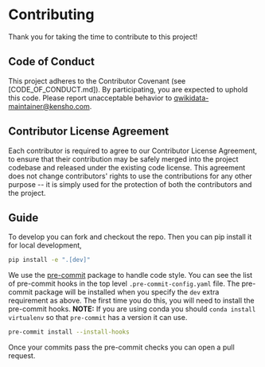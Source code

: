 # Contributing


Thank you for taking the time to contribute to this project!


## Code of Conduct

This project adheres to the Contributor Covenant (see [CODE_OF_CONDUCT.md]).
By participating, you are expected to uphold this code.
Please report unacceptable behavior to qwikidata-maintainer@kensho.com.


## Contributor License Agreement

Each contributor is required to agree to our Contributor License Agreement, to ensure that their contribution may be safely merged into the project codebase and released under the existing code license. This agreement does not change contributors' rights to use the contributions for any other purpose -- it is simply used for the protection of both the contributors and the project.


## Guide


To develop you can fork and checkout the repo.  Then you can pip install it for local development,

```bash
pip install -e ".[dev]"
```

We use the [pre-commit](https://github.com/pre-commit/pre-commit) package to handle code style.  You can see the list of pre-commit hooks in the top level ``.pre-commit-config.yaml`` file. The pre-commit package will be installed when you specify the ``dev`` extra requirement as above. The first time you do this, you will need to install the pre-commit hooks.  **NOTE:** If you are using conda you should ``conda install virtualenv`` so that ``pre-commit`` has a version it can use.

```bash
pre-commit install --install-hooks
```

Once your commits pass the pre-commit checks you can open a pull request.
